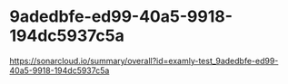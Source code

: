 # 9adedbfe-ed99-40a5-9918-194dc5937c5a
https://sonarcloud.io/summary/overall?id=examly-test_9adedbfe-ed99-40a5-9918-194dc5937c5a
